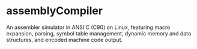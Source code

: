 # assemblyCompiler
An assembler simulator in ANSI C (C90) on Linux, featuring macro expansion, parsing, symbol table management, dynamic memory and data structures, and encoded machine code output.
